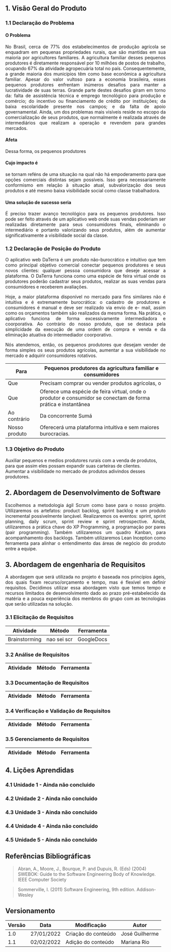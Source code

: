 ## 1. Visão Geral do Produto
### 1.1 Declaração do Problema

#### O Problema
<p style="text-align: justify">
No Brasil, cerca de 77% dos estabelecimentos de produção agrícola se enquadram em pequenas propriedades rurais, que são mantidas em sua maioria por agricultores familiares. A agricultura familiar desses pequenos produtores é diretamente responsável por 10 milhões de postos de trabalho, ocupando 67% da atividade agropecuária total no país. Consequentemente, a grande maioria dos municípios têm como base econômica a agricultura familiar.
Apesar do valor vultoso para a economia brasileira, esses pequenos produtores enfrentam inúmeros desafios para manter a lucratividade de suas terras. Grande parte destes desafios giram em torno da: falta de assistência técnica e emprego tecnológico para produção e comércio; do incentivo ou financiamento de crédito por instituições; da baixa escolaridade presente nos campos; e da falta de apoio governamental.
Ainda, um dos problemas mais visíveis reside no escopo da comercialização de seus produtos, que normalmente é realizada através de intermediários que realizam a operação e revendem para grandes mercados.
</p>

#### Afeta
<p style="text-align: justify">
Dessa forma, os pequenos produtores
</p>

#### Cujo impacto é
<p style="text-align: justify">
se tornam reféns de uma situação na qual não há empoderamento para que opções comerciais distintas sejam possíveis. Isso gera necessariamente conformismo em relação à situação atual,  subvalorização dos seus produtos e até mesmo baixa visibilidade social como classe trabalhadora.
</p>

#### Uma solução de sucesso seria
<p style="text-align: justify">
É preciso trazer avanço tecnológico para os pequenos produtores. Isso pode ser feito através de um aplicativo web onde suas vendas  poderiam ser realizadas diretamente para seus consumidores finais, eliminando o intermediário e portanto valorizando seus produtos, além de aumentar significativamente a visibilidade social da classe.
</p>

### 1.2 Declaração de Posição do Produto
<p style="text-align: justify">
O aplicativo web DaTerra é um produto não-burocrático e intuitivo que tem como principal objetivo 	comercial conectar pequenos produtores e seus novos clientes: qualquer pessoa consumidora que deseje acessar a plataforma. O DaTerra funciona como uma espécie de feira virtual onde os produtores poderão 	cadastrar seus produtos,  realizar as suas vendas para consumidores e receberem 	avaliações.
</p>
<p style="text-align: justify">
Hoje, a maior plataforma disponível no mercado para fins similares não é intuitiva e é extremamente 	burocrática: o cadastro de produtores e consumidores é manual e deve ser realizado via envio de e-	mail, assim como os orçamentos também são realizados da mesma forma. Na prática, o aplicativo 	funciona de forma excessivamente intermediadora e coorporativa. Ao contrário do nosso produto, 	que se destaca pela simplicidade da execução de uma ordem de compra e venda e da 	eliminação atuativa do intermediador coorporativo.
</p>
<p style="text-align: justify">
Nós atendemos, então, os pequenos produtores que desejam vender de forma simples os seus 	produtos agrícolas, aumentar a sua visibilidade no mercado e adquirir consumidores rotativos.
</p>

Para | Pequenos produtores da agricultura familiar e consumidores
-----|------
Que | Precisam comprar ou vender produtos agrícolas, o
Que | Oferece uma espécie de feira virtual, onde o produtor e consumidor se conectam de forma prática e instantânea
Ao contrário | Da concorrente Sumá
Nosso produto | Oferecerá uma plataforma intuitiva e sem maiores burocracias.

### 1.3 Objetivo do Produto

Auxiliar pequenos e medios produtores rurais com a venda de produtos, para que assim eles possam expandir suas carteiras de clientes.<br>
Aumentar a visibilidade no mercado de produtos adivindos desses produtores.


## 2. Abordagem de Desenvolvimento de Software
<p style="text-align: justify">
Escolhemos a metodologia ágil Scrum como base para o nosso projeto.
Utilizaremos os artefatos: product backlog, sprint backlog e um produto incremental possivelmente lançável.
Realizaremos os eventos: sprint, sprint planning, daily scrum, sprint review e sprint retrospective.
Ainda, utilizaremos a prática chave do XP Programming, a programação por pares (pair programming).
Também utilizaremos um quadro Kanban, para acompanhamento dos backlogs.
Também utilizaremos Lean Inception como ferramenta para alinhar o entendimento das áreas de negócio do produto entre a equipe.
</p>


## 3. Abordagem de engenharia de Requisitos 
<p style="text-align: justify">
A abordagem que será utilizada no projeto é baseada nos princípios ágeis, dos quais fixam recurso/orçamento e tempo, mas é flexível em definir requisitos. Decidimos utilizar essa abordagem visto que temos tempo e recursos limitados de desenvolvimento dado ao prazo pré-estabelecido da matéria e a pouca experiência dos membros do grupo com as tecnologias que serão utilizadas na solução.
</p>

### 3.1 Elicitação de Requisitos
Atividade | Método | Ferramenta
----------|--------|-----------
Brainstorming| nao sei scr| GoogleDocs



### 3.2 Análise de Requisitos
Atividade | Método | Ferramenta
----------|--------|-----------


### 3.3 Documentação de Requisitos
Atividade | Método | Ferramenta
----------|--------|-----------


### 3.4 Verificação e Validação de Requisitos
Atividade | Método | Ferramenta
----------|--------|-----------


### 3.5 Gerenciamento de Requisitos 
Atividade | Método | Ferramenta
----------|--------|-----------


## 4. Lições Aprendidas
### 4.1 Unidade 1 - Ainda não concluido
### 4.2 Unidade 2 - Ainda não concluido
### 4.3 Unidade 3 - Ainda não concluido
### 4.4 Unidade 4 - Ainda não concluido
### 4.5 Unidade 5 - Ainda não concluido

## Referências Bibliográficas
> Abran, A., Moore, J., Bourque, P. and Dupuis, R. (Eds) (2004) SWEBOK: Guide to the Software Engineering Body of Knowledge. IEEE Computer Society

> Sommerville, I. (2011) Software Engineering, 9th edition. Addison-Wesley

## Versionamento

 Versão|Data      |Modificação        |Autor
-------|----------|-------------------|--------
1.0    |27/01/2022|Criação do conteúdo| José Guilherme
1.1    |02/02/2022|Adição do conteúdo | Mariana Rio


